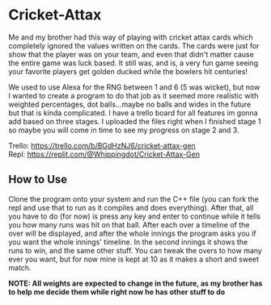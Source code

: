 # Cricket-Attax

Me and my brother had this way of playing with cricket attax cards which completely ignored the values written on the cards. The cards were just for show that the player was on your team, and even that didn't matter cause the entire game was luck based. It still was, and is, a very fun game seeing your favorite players get golden ducked while the bowlers hit centuries!

We used to use Alexa for the RNG between 1 and 6 (5 was wicket), but now I wanted to create a program to do that job as it seemed more realistic with weighted percentages, dot balls...maybe no balls and wides in the future but that is kinda complicated. I have a trello board for all features im gonna add based on three stages. I uploaded the files right when I finished stage 1 so maybe you will come in time to see my progress on stage 2 and 3.

Trello: https://trello.com/b/BGdHzNJ6/cricket-attax-gen \
Repl: https://replit.com/@Whippingdot/Cricket-Attax-Gen

## How to Use

Clone the program onto your system and run the C++ file (you can fork the repl and use that to run as it compiles and does everything). After that, all you have to do (for now) is press any key and enter to continue while it tells you how many runs was hit on that ball. After each over a timeline of the over will be displayed, and after the whole innings the program asks you if you want the whole innings' timeline. In the second innings it shows the runs to win, and the same other stuff. You can tweak the overs to how many ever you want, but for now mine is kept at 10 as it makes a short and sweet match.

**NOTE: All weights are expected to change in the future, as my brother has to help me decide them while right now he has other stuff to do**
